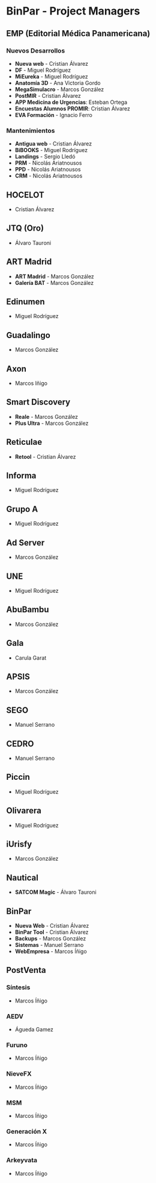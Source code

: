 # BinPar - Project Managers

## EMP (Editorial Médica Panamericana)

### Nuevos Desarrollos
 - **Nueva web** - Cristian Álvarez
 - **DF** - Miguel Rodríguez
 - **MiEureka** - Miguel Rodríguez
 - **Anatomía 3D** - Ana Victoria Gordo
 - **MegaSimulacro** - Marcos González
 - **PostMIR** - Cristian Álvarez
 - **APP Medicina de Urgencias**: Esteban Ortega
 - **Encuestas Alumnos PROMIR**: Cristian Álvarez
 - **EVA Formación** -  Ignacio Ferro

### Mantenimientos
  - **Antigua web** - Cristian Álvarez
  - **BiBOOKS** - Miguel Rodríguez
  - **Landings** - Sergio Lledó
  - **PRM** - Nicolás Ariatnousos
  - **PPD** - Nicolás Ariatnousos
  - **CRM** - Nicolás Ariatnousos

## HOCELOT
- Cristian Álvarez

## JTQ (Oro)
 - Álvaro Tauroni

## ART Madrid
 - **ART Madrid** - Marcos González
 - **Galería BAT** - Marcos González

## Edinumen
 - Miguel Rodríguez
 
## Guadalingo
 - Marcos González

## Axon
 - Marcos Iñigo

## Smart Discovery
 - **Reale** - Marcos González
 - **Plus Ultra** - Marcos González

## Reticulae
 - **Retool** - Cristian Álvarez

## Informa
 - Miguel Rodríguez

## Grupo A
 - Miguel Rodríguez

## Ad Server
 - Marcos González

## UNE
 - Miguel Rodríguez

## AbuBambu
 - Marcos González

## Gala
 - Carula Garat

## APSIS
 - Marcos González
 
## SEGO
 - Manuel Serrano
 
 ## CEDRO
 - Manuel Serrano

## Piccin
 - Miguel Rodríguez

## Olivarera
 - Miguel Rodríguez

## iUrisfy
 - Marcos González
 
 ## Nautical
  - **SATCOM Magic** - Álvaro Tauroni

## BinPar
 - **Nueva Web** - Cristian Álvarez
 - **BinPar Tool** - Cristian Álvarez
 - **Backups** - Marcos González
 - **Sistemas** - Manuel Serrano
 - **WebEmpresa** - Marcos Íñigo
 
## PostVenta

### Síntesis
 - Marcos Íñigo

### AEDV
 - Águeda Gamez
 
### Furuno
 - Marcos Íñigo
 
### NieveFX
 - Marcos Íñigo
 
### MSM
 - Marcos Íñigo
 
### Generación X
 - Marcos Íñigo
 
### Arkeyvata
 - Marcos Íñigo
